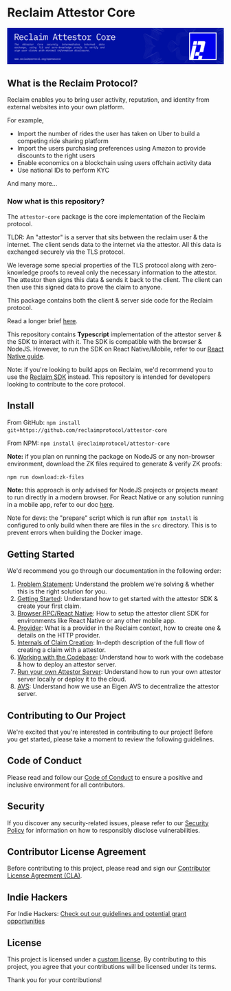 # Reclaim Attestor Core

<div>
    <div>
        <img src="https://raw.githubusercontent.com/reclaimprotocol/.github/main/assets/banners/Attestor-Core.png"  />
    </div>
</div>

## What is the Reclaim Protocol?

Reclaim enables you to bring user activity, reputation, and identity from external websites into your own platform.

For example,
- Import the number of rides the user has taken on Uber to build a competing ride sharing platform
- Import the users purchasing preferences using Amazon to provide discounts to the right users
- Enable economics on a blockchain using users offchain activity data
- Use national IDs to perform KYC

And many more...

### Now what is this repository?

The `attestor-core` package is the core implementation of the Reclaim protocol.

TLDR: An "attestor" is a server that sits between the reclaim user & the internet. The client sends data to the internet via the attestor. All this data is exchanged securely via the TLS protocol.

We leverage some special properties of the TLS protocol along with zero-knowledge proofs to reveal only the necessary information to the attestor.
The attestor then signs this data & sends it back to the client. The client can then use this signed data to prove the claim to anyone.

This package contains both the client & server side code for the Reclaim protocol.

Read a longer brief [here](/docs/problem-statement.md).

This repository contains **Typescript** implementation of the attestor server & the SDK to interact with it. The SDK is compatible with the browser & NodeJS. However, to run the SDK on React Native/Mobile, refer to our [React Native guide](/docs/browser-rpc.md).

Note: if you're looking to build apps on Reclaim, we'd recommend you to use the [Reclaim SDK](https://docs.reclaimprotocol.org/) instead. This repository is intended for developers looking to contribute to the core protocol.

## Install

From GitHub:
`npm install git+https://github.com/reclaimprotocol/attestor-core`

From NPM:
`npm install @reclaimprotocol/attestor-core`

**Note:** if you plan on running the package on NodeJS or any non-browser environment, download the ZK files required to generate & verify ZK proofs:
```bash
npm run download:zk-files
```

**Note:** this approach is only advised for NodeJS projects or projects meant to run directly in a modern browser. For React Native or any solution running in a mobile app, refer to our doc [here](/docs/browser-rpc.md).

Note for devs: the "prepare" script which is run after `npm install` is configured to only build when there are files in the `src` directory. This is to prevent errors when building the Docker image.

## Getting Started

We'd recommend you go through our documentation in the following order:
1. [Problem Statement](/docs/problem-statement.md): Understand the problem we're solving & whether this is the right solution for you.
2. [Getting Started](/docs/getting-started.md): Understand how to get started with the attestor SDK & create your first claim.
3. [Browser RPC/React Native](/docs/browser-rpc.md): How to setup the attestor client SDK for environments like React Native or any other mobile app.
4. [Provider](/docs/provider.md): What is a provider in the Reclaim context, how to create one & details on the HTTP provider.
5. [Internals of Claim Creation](/docs/claim-creation.md): In-depth description of the full flow of creating a claim with a attestor.
6. [Working with the Codebase](/docs/project.md): Understand how to work with the codebase & how to deploy an attestor server.
7. [Run your own Attestor Server](/docs/run-server.md): Understand how to run your own attestor server locally or deploy it to the cloud.
8. [AVS](/docs/avs.md): Understand how we use an Eigen AVS to decentralize the attestor server.

## Contributing to Our Project

We're excited that you're interested in contributing to our project! Before you get started, please take a moment to review the following guidelines.

## Code of Conduct

Please read and follow our [Code of Conduct](https://github.com/reclaimprotocol/.github/blob/main/Code-of-Conduct.md) to ensure a positive and inclusive environment for all contributors.

## Security

If you discover any security-related issues, please refer to our [Security Policy](https://github.com/reclaimprotocol/.github/blob/main/SECURITY.md) for information on how to responsibly disclose vulnerabilities.

## Contributor License Agreement

Before contributing to this project, please read and sign our [Contributor License Agreement (CLA)](https://github.com/reclaimprotocol/.github/blob/main/CLA.md).

## Indie Hackers

For Indie Hackers: [Check out our guidelines and potential grant opportunities](https://github.com/reclaimprotocol/.github/blob/main/Indie-Hackers.md)

## License

This project is licensed under a [custom license](https://github.com/reclaimprotocol/.github/blob/main/LICENSE). By contributing to this project, you agree that your contributions will be licensed under its terms.

Thank you for your contributions!
